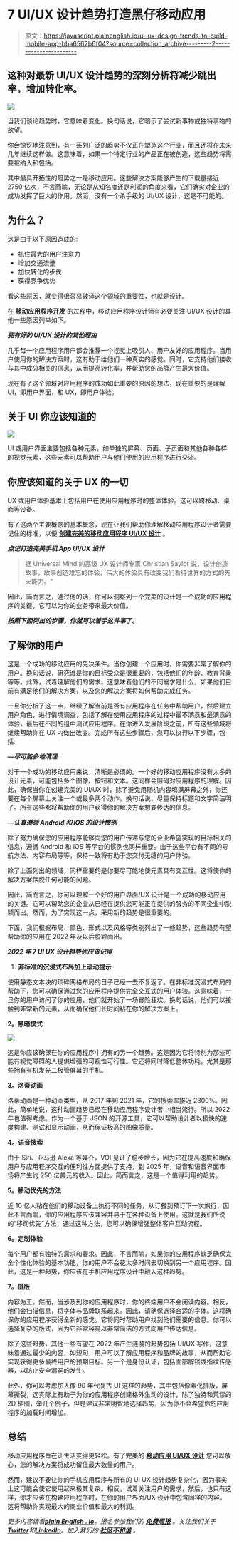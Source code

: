 # 7 UI/UX 设计趋势打造黑仔移动应用

> 原文：<https://javascript.plainenglish.io/ui-ux-design-trends-to-build-mobile-app-bba6562b6f04?source=collection_archive---------2----------------------->

## 这种对最新 UI/UX 设计趋势的深刻分析将减少跳出率，增加转化率。

![](img/3307ead911a63dde0fef903f3834cf50.png)

当我们谈论趋势时，它意味着变化。换句话说，它暗示了尝试新事物或独特事物的欲望。

你会惊讶地注意到，有一系列广泛的趋势不仅正在塑造这个行业，而且还将在未来几年继续这样做。这意味着，如果一个特定行业的产品正在被创造，这些趋势将需要被纳入和包括。

其中最具开拓性的趋势之一是移动应用。这些解决方案能够产生的下载量接近 2750 亿次，不言而喻，无论是从知名度还是利润的角度来看，它们确实对企业的成功发挥了巨大的作用。然而，没有一个杀手级的 UI/UX 设计，这是不可能的。

## **为什么？**

这是由于以下原因造成的:

*   抓住最大的用户注意力
*   增加交通流量
*   加快转化的步伐
*   获得竞争优势

看这些原因，就变得很容易破译这个领域的重要性，也就是设计。

在 [**移动应用程序开发**](https://www.xongolab.com/mobile-app-development/) 的过程中，移动应用程序设计师有必要关注 UI/UX 设计的其他一些原因列举如下。

***拥有好的 UI/UX 设计的其他理由***

几乎每一个应用程序用户都会推荐一个视觉上吸引人、用户友好的应用程序。当用户使用你的解决方案时，这有助于给他们一种真实的感觉。同时，它支持他们接收与其中成分相关的信息，从而提高转化率，并帮助您的品牌产生最大价值。

现在有了这个领域对应用程序的成功如此重要的原因的想法，现在重要的是理解 UI，即用户界面，和 UX，即用户体验。

## 关于 UI 你应该知道的

![](img/3dea5b886800587e5aa8a50d2f012a5e.png)

UI 或用户界面主要包括各种元素，如单独的屏幕、页面、子页面和其他各种各样的视觉元素，这些元素可以帮助用户与他们使用的应用程序进行交流。

## 你应该知道的关于 UX 的一切

UX 或用户体验基本上包括用户在使用应用程序时的整体体验。这可以跨移动、桌面等设备。

有了这两个主要概念的基本概念，现在让我们帮助你理解移动应用程序设计者需要记住的标准，以便 [**创建完美的移动应用程序 UI/UX 设计**](https://www.xongolab.com/blog/how-to-create-stunning-mobile-app-design/) 。

***点记打造完美手机 App UI/UX 设计***

> 据 Universal Mind 的高级 UX 设计师专家 Christian Saylor 说，设计创造故事，故事创造难忘的体验，伟大的体验具有改变我们看待世界的方式的先天能力。"

因此，简而言之，通过他的话，你可以洞察到一个完美的设计是一个成功的应用程序的关键，它可以为你的业务带来最大价值。

***按照下面列出的步骤，你就可以着手这件事了。***

## 了解你的用户

这是一个成功的移动应用的先决条件。当你创建一个应用时，你需要非常了解你的用户。换句话说，研究谁是你的目标受众是很重要的，包括他们的年龄、教育背景等等。此外，试着理解他们的需求。这意味着他们的不同需求是什么，如果他们目前有满足他们的解决方案，以及您的解决方案将如何帮助完成任务。

一旦你分析了这一点，继续了解当前是否有应用程序在任务中帮助用户，然后建立用户角色，进行情境调查，包括了解在使用应用程序的过程中最不满意和最满意的体验，最后在不同的组中测试应用程序。在你进入发展阶段之前，所有这些领域将继续帮助你在 UX 内做出改变。完成所有这些步骤后，您可以执行以下步骤，包括:

***—尽可能多地清理***

对于一个成功的移动应用来说，清晰是必须的。一个好的移动应用程序没有太多的设计元素，可能包括多个图像、按钮和文本。这同样会阻碍对应用程序的理解。因此，确保当你在创建完美的 UI/UX 时，除了避免用随机内容填满屏幕之外，你还要在每个屏幕上关注一个或最多两个动作。换句话说，尽量保持标题和文字简洁明了。所有这些都将帮助你的用户获得你的解决方案想要传达的信息。

***—认真遵循 Android 和 iOS 的设计惯例***

除了努力确保您的应用程序能够向您的用户传递与您的企业希望实现的目标相关的信息，遵循 Android 和 iOS 等平台的惯例也同样重要。由于这些平台有不同的导航方法、内容布局等等，保持一致将有助于您交付无缝的用户体验。

除了上面列出的领域，同样重要的是你要尽可能地使元素具有交互性。这将使你的解决方案摆脱任何可能的问题。

因此，简而言之，你可以理解一个好的用户界面/UX 设计是一个成功的移动应用的关键。它可以帮助您的企业从已经在提供您可能正在提供的服务的不同企业中脱颖而出。然而，为了实现这一点，采用新的趋势是很重要的。

下面，我们根据布局、颜色、形式以及风格等类别列出了一些趋势，这些趋势有望帮助你的应用在 2022 年及以后脱颖而出。

***2022 年 7 UI UX 设计趋势你应该记得***

1.  **非标准的沉浸式布局加上滚动提示**

使用静态文本块的琐碎网格布局的日子已经一去不复返了。在非标准沉浸式布局的帮助下，您可以确保通过您的应用程序提供完全交互式的用户体验。这意味着，一旦你的用户访问了你的应用，他们就开始了一场冒险狂欢。换句话说，他们可以接触到非常新的元素，从而确保他们长时间粘在你的解决方案上。

**2。黑暗模式**

![](img/e28c5a6a64f2f83160204e50a0fa3970.png)

这是你应该确保在你的应用程序中拥有的另一个趋势。这是因为它将特别为那些可能有视觉障碍的人提供增强的可视性可行性。它还将同时降低整体功耗，尤其是那些拥有有机发光二极管屏幕的手机。

**3。洛蒂动画**

洛蒂动画是一种动画类型，从 2017 年到 2021 年，它的搜索率接近 2300%。因此，简单地说，这种动画趋势已经在移动应用程序设计者中相当流行。所以 2022 年也值得考虑。作为一个基于 JSON 的开源工具，它可以帮助设计者以极快的速度构建、测试和显示动画，从而保证极高的图像质量。

**4。语音搜索**

由于 Siri、亚马逊 Alexa 等媒介，VOI 见证了稳步增长，因为它在提高速度和确保用户与应用程序交互的便利性方面提供了支持，到 2025 年，语音和语音界面市场将产生约 250 亿美元的收入。因此，简而言之，这是一个值得利用的趋势。

**5。移动优先的方法**

近 10 亿人粘在他们的移动设备上执行不同的任务，从订餐到预订下一次旅行，因此不言而喻，你的应用程序应该兼容并易于在各种设备上使用。这就是我们所说的“移动优先”方法，通过这种方法，您可以确保增强整体客户互动流程。

**6。定制体验**

每个用户都有独特的需求和要求。因此，不言而喻，如果你的应用程序缺乏确保完全个性化体验的基本功能，你的用户不会花太多时间去切换到另一个应用程序。因此，这是一种趋势，你应该在手机应用程序设计中融入这种趋势。

**7。排版**

内容为王。然而，当涉及到你的应用程序时，你的终端用户不会阅读内容。相反，他们会扫描信息，将字体与品牌联系起来。因此，请确保选择合适的字体。这将确保你的应用程序获得全新的感觉。它将同时帮助用户找到他们需要的信息。你可以选择复杂的版式，因为它非常容易以非常简洁的方式向用户传达信息。

除了这些趋势，其他一些有望在 2022 年产生涟漪的趋势包括 UI/UX 写作，这意味着通过最少的内容，如短句，用户可以了解应用程序和品牌的故事，从而帮助它实现获得更多最终用户的预期目标。另一个是身份认证，包括面部解锁或指纹传感器，以防止安全漏洞的发生。

此外，你可以考虑加入像 90 年代复古 UI 这样的趋势，其中包括像素化排版，屏幕撕裂，这实际上有助于为你的应用程序创建格外生动的设计，除了独特和荒谬的 2D 插图，举几个例子，但是建议非常明智地选择趋势，因为你不会希望你的应用程序的加载时间增加。

## 总结

移动应用程序旨在让生活变得更轻松。有了完美的 [**移动应用 UI/UX 设计**](https://www.xongolab.com/ui-ux-design-development/) 您可以放心，您的解决方案将成功留住最大数量的用户。

然而，建议不要让你的手机应用程序与所有的 UI UX 设计趋势复杂化，因为事实上这可能会使它使用起来极其复杂。相反，试着关注用户的需求，然后，也只有这样，你才应该在构建应用程序时，在你的用户界面/UX 设计中包含同样的内容。这将帮助你实现最大的商业价值和最大的利润。

*更多内容请看*[***plain English . io***](https://plainenglish.io/)*。报名参加我们的* [***免费周报***](http://newsletter.plainenglish.io/) *。关注我们关于*[***Twitter***](https://twitter.com/inPlainEngHQ)*和*[***LinkedIn***](https://www.linkedin.com/company/inplainenglish/)*。加入我们的* [***社区不和谐***](https://discord.gg/GtDtUAvyhW) *。*